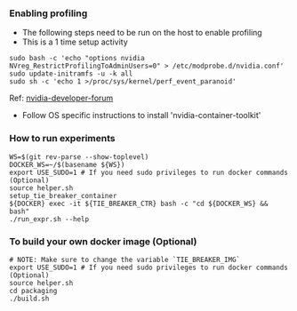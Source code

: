 ### Enabling profiling
* The following steps need to be run on the host to enable profiling
* This is a 1 time setup activity
```
sudo bash -c 'echo "options nvidia NVreg_RestrictProfilingToAdminUsers=0" > /etc/modprobe.d/nvidia.conf'
sudo update-initramfs -u -k all
sudo sh -c 'echo 1 >/proc/sys/kernel/perf_event_paranoid'
```
Ref: [nvidia-developer-forum](https://developer.nvidia.com/nvidia-development-tools-solutions-err_nvgpuctrperm-permission-issue-performance-counters)
* Follow OS specific instructions to install 'nvidia-container-toolkit'


### How to run experiments
```
WS=$(git rev-parse --show-toplevel)
DOCKER_WS=~/$(basename ${WS})
export USE_SUDO=1 # If you need sudo privileges to run docker commands (Optional)
source helper.sh
setup_tie_breaker_container
${DOCKER} exec -it ${TIE_BREAKER_CTR} bash -c "cd ${DOCKER_WS} && bash"
./run_expr.sh --help
```


### To build your own docker image (Optional)
```
# NOTE: Make sure to change the variable `TIE_BREAKER_IMG`
export USE_SUDO=1 # If you need sudo privileges to run docker commands (Optional)
source helper.sh
cd packaging
./build.sh
```
